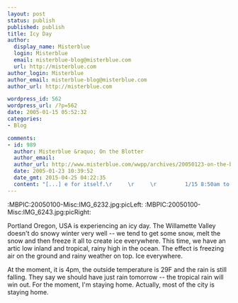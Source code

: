 ```yaml
---
layout: post
status: publish
published: publish
title: Icy Day
author:
  display_name: Misterblue
  login: Misterblue
  email: misterblue-blog@misterblue.com
  url: http://misterblue.com
author_login: Misterblue
author_email: misterblue-blog@misterblue.com
author_url: http://misterblue.com

wordpress_id: 562
wordpress_url: /?p=562
date: 2005-01-15 05:52:32
categories:
- Blog

comments:
- id: 989
  author: Misterblue &raquo; On the Blotter
  author_email: 
  author_url: http://www.misterblue.com/wwpp/archives/20050123-on-the-blotter
  date: 2005-01-23 10:39:52
  date_gmt: 2015-04-25 04:22:35
  content: "[...] e for itself.\r     \r     \r         1/15 8:50am to 1/16 2:01am\r         Exactly 40\r         <a href=\"http://www.misterblue.com/wwpp/archives/20050115-icy-day\">weather-related</a>\r         mishaps\r         were reported during this period.\r         Six [...]"
---
```

:MBPIC:20050100-Misc:IMG_6232.jpg:picLeft:
:MBPIC:20050100-Misc:IMG_6243.jpg:picRight:
<p>
Portland Oregon, USA is experiencing an icy day.
The Willamette Valley doesn't do snowy winter very well -- we tend to get some snow, melt the snow and then freeze it all to create ice everywhere.
This time, we have an artic low inland and tropical, rainy high in the ocean.
The effect is freezing air on the ground and rainy weather on top.
Ice everywhere.
</p>
<p>
At the moment, it is 4pm, the outside temperature is 29F and the rain is still falling.
They say we should have just rain tomorrow -- the tropical rain will win out.
For the moment, I'm staying home.
Actually, most of the city is staying home.
</p>
